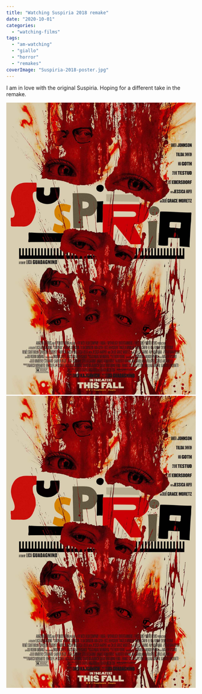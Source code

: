 ```yaml
---
title: "Watching Suspiria 2018 remake"
date: "2020-10-01"
categories: 
  - "watching-films"
tags: 
  - "am-watching"
  - "giallo"
  - "horror"
  - "remakes"
coverImage: "Suspiria-2018-poster.jpg"
---
```


I am in love with the original Suspiria. Hoping for a different take in the remake.

[![](images/Suspiria-2018-poster.jpg)](images/Suspiria-2018-poster.jpg)
[![](images/Suspiria-2018-poster.jpg)](images/Suspiria-2018-poster.jpg)
